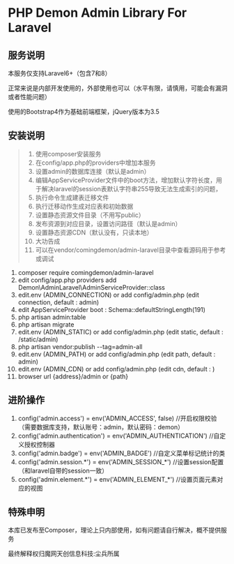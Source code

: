 # PHP Demon Admin Library For Laravel

## 服务说明

本服务仅支持Laravel6+（包含7和8）

正常来说是内部开发使用的，外部使用也可以（水平有限，请慎用，可能会有漏洞或者性能问题）

使用的Bootstrap4作为基础前端框架，jQuery版本为3.5

## 安装说明

> 1. 使用composer安装服务
> 2. 在config/app.php的providers中增加本服务
> 3. 设置admin的数据库连接（默认是admin）
> 4. 编辑AppServiceProvider文件中的boot方法，增加默认字符长度，用于解决laravel的session表默认字符串255导致无法生成索引的问题，
> 5. 执行命令生成建表迁移文件
> 6. 执行迁移动作生成对应表和初始数据
> 7. 设置静态资源文件目录（不用写public）
> 8. 发布资源到对应目录，设置访问路径（默认是admin）
> 9. 设置静态资源CDN（默认没有，只读本地）
> 10. 大功告成
> 11. 可以在vendor/comingdemon/admin-laravel目录中查看源码用于参考或调试

1. composer require comingdemon/admin-laravel
2. edit config/app.php providers add Demon\AdminLaravel\AdminServiceProvider::class
3. edit.env (ADMIN_CONNECTION) or add config/admin.php (edit connection, default : admin)
4. edit AppServiceProvider boot : Schema::defaultStringLength(191)
5. php artisan admin:table
6. php artisan migrate
7. edit.env (ADMIN_STATIC) or add config/admin.php (edit static, default : /static/admin)
8. php artisan vendor:publish --tag=admin-all
9. edit.env (ADMIN_PATH) or add config/admin.php (edit path, default : admin)
10. edit.env (ADMIN_CDN) or add config/admin.php (edit cdn, default : )
11. browser url  {address}/admin or {path}

## 进阶操作

1. config('admin.access') = env('ADMIN_ACCESS', false) //开启权限校验（需要数据库支持，默认账号：admin，默认密码：demon）
2. config('admin.authentication') = env('ADMIN_AUTHENTICATION') //自定义授权控制器
3. config('admin.badge') = env('ADMIN_BADGE') //自定义菜单标记统计的类
4. config('admin.session.\*') = env('ADMIN_SESSION_\*') //设置session配置（和laravel自带的session一致）
5. config('admin.element.\*') = env('ADMIN_ELEMENT_\*') //设置页面元素对应的视图

## 特殊申明

本库已发布至Composer，理论上只内部使用，如有问题请自行解决，概不提供服务

最终解释权归魔网天创信息科技:尘兵所属

